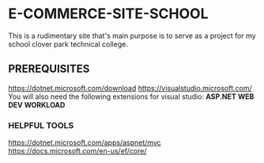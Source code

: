 # **E-COMMERCE-SITE-SCHOOL**
This is a rudimentary site that's main purpose is to serve as a project for my school clover park technical college. 

## **PREREQUISITES** 
https://dotnet.microsoft.com/download
https://visualstudio.microsoft.com/
You will also need the following extensions for visual studio: **ASP.NET** **WEB DEV WORKLOAD**

### **HELPFUL TOOLS**
https://dotnet.microsoft.com/apps/aspnet/mvc
https://docs.microsoft.com/en-us/ef/core/
